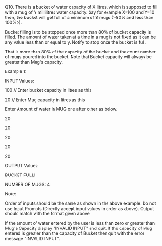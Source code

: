 Q10. There is a bucket of water capacity of X litres, which is supposed to fill with a mug of Y millilitres water capacity. Say for example X=100 and Y=10 then, the bucket will get full of a minimum of 8 mugs (>80% and less than 100%>). 

Bucket filling is to be stopped once more than 80% of bucket capacity is filled. The amount of water taken at a time in a mug is not fixed as it can be any value less than or equal to y. Notify to stop once the bucket is full. 

That is more than 80% of the capacity of the bucket and the count number of mugs poured into the bucket. Note that Bucket capacity will always be greater than Mug's capacity.

Example 1:

INPUT Values:

100 // Enter bucket capacity in litres as this

20 // Enter Mug capacity in litres as this

Enter Amount of water in MUG one after other as below.

20

20

20

20

20

OUTPUT Values:

BUCKET FULL!

NUMBER OF MUGS: 4

Note:

Order of inputs should be the same as shown in the above example. Do not use Input Prompts (Directly accept input values in order as above). Output should match with the format given above.

If the amount of water entered by the user is less than zero or greater than Mug's Capacity display "INVALID INPUT" and quit. If the capacity of Mug entered is greater than the capacity of Bucket then quit with the error message "INVALID INPUT".